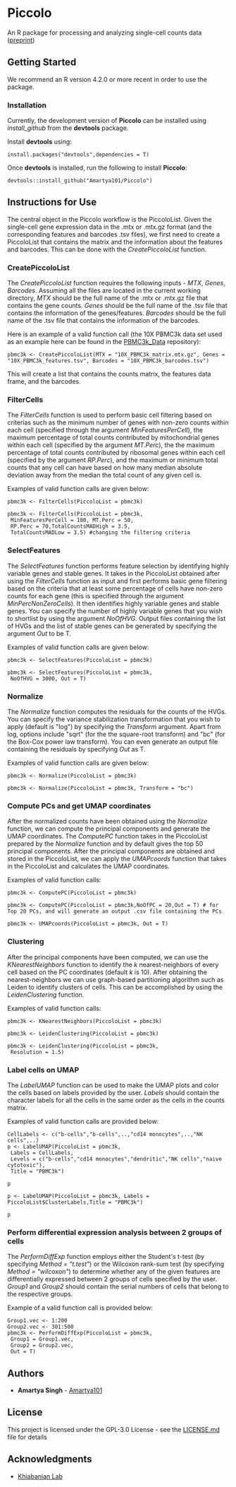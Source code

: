 # Piccolo
An R package for processing and analyzing single-cell counts data ([preprint](https://www.biorxiv.org/content/10.1101/2023.03.02.530891v1))

## Getting Started

We recommend an R version 4.2.0 or more recent in order to use the package.

### Installation

Currently, the development version of **Piccolo** can be installed using *install_github* from the **devtools** package.

Install **devtools** using:
```
install.packages("devtools",dependencies = T)
```
Once **devtools** is installed, run the following to install **Piccolo**:
```
devtools::install_github("Amartya101/Piccolo")
```
## Instructions for Use

The central object in the Piccolo workflow is the PiccoloList. Given the single-cell gene expression data in the .mtx or .mtx.gz format (and the corresponding features and barcodes .tsv files), we first need to create a PiccoloList that contains the matrix and the information about the features and barcodes. This can be done with the *CreatePiccoloList* function.

### CreatePiccoloList
The *CreatePiccoloList* function requires the following inputs - *MTX*, *Genes*, *Barcodes*. Assuming all the files are located in the current working directory, *MTX* should be the full name of the .mtx or .mtx.gz file that contains the gene counts. *Genes* should be the full name of the .tsv file that contains the information of the genes/features. *Barcodes* should be the full name of the .tsv file that contains the information of the barcodes. 

Here is an example of a valid function call (the 10X PBMC3k data set used as an example here can be found in the [PBMC3k_Data](https://github.com/Amartya101/PBMC3k_Data) repository):

```
pbmc3k <- CreatePiccoloList(MTX = "10X_PBMC3k_matrix.mtx.gz", Genes = "10X_PBMC3k_features.tsv", Barcodes = "10X_PBMC3k_barcodes.tsv")
```
This will create a list that contains the counts matrix, the features data frame, and the barcodes.

### FilterCells 
The *FilterCells* function is used to perform basic cell filtering based on criterias such as the minimum number of genes with non-zero counts within each cell (specified through the argument *MinFeaturesPerCell*), the maximum percentage of total counts contributed by mitochondrial genes within each cell (specified by the argument *MT.Perc*), the the maximum percentage of total counts contributed by ribosomal genes within each cell (specified by the argument *RP.Perc*), and the maximum or minimum total counts that any cell can have based on how many median absolute deviation away from the median the total count of any given cell is.

Examples of valid function calls are given below:
```
pbmc3k <- FilterCells(PiccoloList = pbmc3k)

pbmc3k <- FilterCells(PiccoloList = pbmc3k,
 MinFeaturesPerCell = 100, MT.Perc = 50,
 RP.Perc = 70,TotalCountsMADHigh = 3.5,
 TotalCountsMADLow = 3.5) #changing the filtering criteria
```

### SelectFeatures
The *SelectFeatures* function performs feature selection by identifying highly variable genes and stable genes. It takes in the PiccoloList obtained after using the *FilterCells* function as input and first performs basic gene filtering based on the criteria that at least some percentage of cells have non-zero counts for each gene (this is specified through the argument *MinPercNonZeroCells*). It then identifies highly variable genes and stable genes. You can specify the number of highly variable genes that you wish to shortlist by using the argument *NoOfHVG*. Output files containing the list of HVGs and the list of stable genes can be generated by specifying the argument *Out* to be T. 

Examples of valid function calls are given below:
```
pbmc3k <- SelectFeatures(PiccoloList = pbmc3k)

pbmc3k <- SelectFeatures(PiccoloList = pbmc3k,
 NoOfHVG = 3000, Out = T)
```

### Normalize

The *Normalize* function computes the residuals for the counts of the HVGs. You can specify the variance stabilization transformation that you wish to apply (default is "log") by specifying the *Transform* argument. Apart from log, options include "sqrt" (for the the square-root transform) and "bc" (for the Box-Cox power law transform). You can even generate an output file containing the residuals by specifying *Out* as T.


Examples of valid function calls are given below:
```
pbmc3k <- Normalize(PiccoloList = pbmc3k)

pbmc3k <- Normalize(PiccoloList = pbmc3k, Transform = "bc")
```

### Compute PCs and get UMAP coordinates

After the normalized counts have been obtained using the *Normalize* function, we can compute the principal components and generate the UMAP coordinates. The *ComputePC* function takes in the PiccoloList prepared by the *Normalize* function and by default gives the top 50 principal components. After the principal components are obtained and stored in the PiccoloList, we can apply the *UMAPcoords* function that takes in the PiccoloList and calculates the UMAP coordinates. 

Examples of valid function calls:
```
pbmc3k <- ComputePC(PiccoloList = pbmc3k)

pbmc3k <- ComputePC(PiccoloList = pbmc3k,NoOfPC = 20,Out = T) # for Top 20 PCs, and will generate an output .csv file containing the PCs

pbmc3k <- UMAPcoords(PiccoloList = pbmc3k, Out = T)
```
### Clustering
After the principal components have been computed, we can use the *KNearestNeighbors* function to identify the *k* nearest-neighbors of every cell based on the PC coordinates (default *k* is 10). After obtaining the nearest-neighbors we can use graph-based partitioning algorithm such as Leiden to identify clusters of cells. This can be accomplished by using the *LeidenClustering* function. 

Examples of valid function calls:

```
pbmc3k <- KNearestNeighbors(PiccoloList = pbmc3k)

pbmc3k <- LeidenClustering(PiccoloList = pbmc3k)

pbmc3k <- LeidenClustering(PiccoloList = pbmc3k,
 Resolution = 1.5)
```

### Label cells on UMAP
The *LabelUMAP* function can be used to make the UMAP plots and color the cells based on labels provided by the user. *Labels* should contain the character labels for all the cells in the same order as the cells in the counts matrix.

Examples of valid function calls are provided below:

```
CellLabels <- c("b-cells","b-cells",..,"cd14 monocytes",..,"NK cells",..)
p <- LabelUMAP(PiccoloList = pbmc3k,
 Labels = CellLabels,
 Levels = c("b-cells","cd14 monocytes","dendritic","NK cells","naive cytotoxic"),
 Title = "PBMC3k")

p

p <- LabelUMAP(PiccoloList = pbmc3k, Labels = PiccoloList$ClusterLabels,Title = "PBMC3k")

p
```

### Perform differential expression analysis between 2 groups of cells
The *PerformDiffExp* function employs either the Student's t-test (by specifying *Method = "t.test"*) or the Wilcoxon rank-sum test (by specifying *Method = "wilcoxon"*) to determine whether any of the given features are differentially expressed between 2 groups of cells specified by the user. *Group1* and *Group2* should contain the serial numbers of cells that belong to the respective groups.

Example of a valid function call is provided below:

```
Group1.vec <- 1:200
Group2.vec <- 301:500
pbmc3k <- PerformDiffExp(PiccoloList = pbmc3k,
 Group1 = Group1.vec,
 Group2 = Group2.vec,
 Out = T)
```

## Authors

* **Amartya Singh** - [Amartya101](https://github.com/Amartya101/)

## License

This project is licensed under the GPL-3.0 License - see the [LICENSE.md](LICENSE.md) file for details

## Acknowledgments
* [Khiabanian Lab](https://khiabanian-lab.org)

